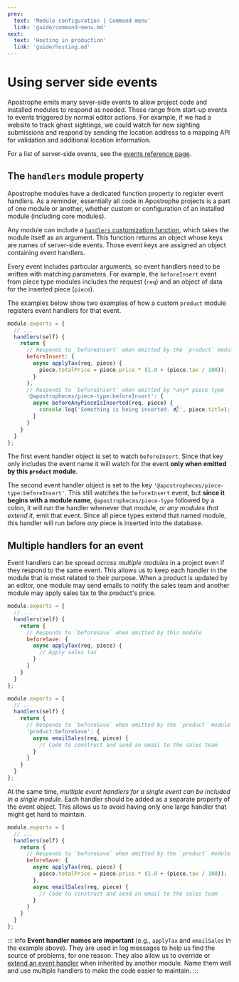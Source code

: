 ```yaml
---
prev:
  text: 'Module configuration | Command menu'
  link: 'guide/command-menu.md'
next:
  text: 'Hosting in production'
  link: 'guide/hosting.md'
---
```

# Using server side events

Apostrophe emits many sever-side events to allow project code and installed modules to respond as needed. These range from start-up events to events triggered by normal editor actions. For example, if we had a website to track ghost sightings, we could watch for new sighting submissions and respond by sending the location address to a mapping API for validation and additional location information.

For a list of server-side events, see the [events reference page](/reference/server-events.md).

## The `handlers` module property

Apostrophe modules have a dedicated function property to register event handlers. As a reminder, essentially all code in Apostrophe projects is a part of one module or another, whether custom or configuration of an installed module (including core modules).

Any module can include a [`handlers` customization function](/reference/module-api/module-overview.md#handlers-self), which takes the module itself as an argument. This function returns an object whose keys are names of server-side events. Those event keys are assigned an object containing event handlers.

Every event includes particular arguments, so event handlers need to be written with matching parameters. For example, the `beforeInsert` event from piece type modules includes the request (`req`) and an object of data for the inserted piece (`piece`).

The examples below show two examples of how a custom `product` module registers event handlers for that event.

<AposCodeBlock>

  ```javascript
  module.exports = {
    // ...
    handlers(self) {
      return {
        // Responds to `beforeInsert` when emitted by the `product` module
        beforeInsert: {
          async applyTax(req, piece) {
            piece.totalPrice = piece.price * (1.0 + (piece.tax / 100));
          }
        },
        // Responds to `beforeInsert` when emitted by *any* piece type
        '@apostrophecms/piece-type:beforeInsert': {
          async beforeAnyPieceIsInserted(req, piece) {
            console.log('Something is being inserted. 📬', piece.title);
          }
        }
      }
    }
  };
  ```
  <template v-slot:caption>
    modules/product/index.js
  </template>
</AposCodeBlock>

The first event handler object is set to watch `beforeInsert`. Since that key only includes the event name it will watch for the event **only when emitted by this `product` module**.

The second event handler object is set to the key `'@apostrophecms/piece-type:beforeInsert'`. This still watches the `beforeInsert` event, but **since it begins with a module name**, `@apostrophecms/piece-type` followed by a colon, it will run the handler whenever that module, *or any modules that extend it*, emit that event. Since all piece types extend that named module, this handler will run before *any* piece is inserted into the database.

## Multiple handlers for an event

Event handlers can be spread *across multiple modules* in a project even if they respond to the same event. This allows us to keep each handler in the module that is most related to their purpose. When a product is updated by an editor, one module may send emails to notify the sales team and another module may apply sales tax to the product's price.

<AposCodeBlock>

  ```javascript
  module.exports = {
    // ...
    handlers(self) {
      return {
        // Responds to `beforeSave` when emitted by this module
        beforeSave: {
          async applyTax(req, piece) {
            // Apply sales tax
          }
        }
      }
    }
  };
  ```
  <template v-slot:caption>
    modules/product/index.js
  </template>
</AposCodeBlock>

<AposCodeBlock>

  ```javascript
  module.exports = {
    // ...
    handlers(self) {
      return {
        // Responds to `beforeSave` when emitted by the `product` module
        'product:beforeSave': {
          async emailSales(req, piece) {
            // Code to construct and send an email to the sales team
          }
        }
      }
    }
  };
  ```
  <template v-slot:caption>
    modules/external-notification/index.js
  </template>
</AposCodeBlock>

At the same time, *multiple event handlers for a single event can be included in a single module*. Each handler should be added as a separate property of the event object. This allows us to avoid having only one large handler that might get hard to maintain.

<AposCodeBlock>

  ```javascript
  module.exports = {
    // ...
    handlers(self) {
      return {
        // Responds to `beforeSave` when emitted by the `product` module
        beforeSave: {
          async applyTax(req, piece) {
            piece.totalPrice = piece.price * (1.0 + (piece.tax / 100));
          },
          async emailSales(req, piece) {
            // Code to construct and send an email to the sales team
          }
        }
      }
    }
  };
  ```
  <template v-slot:caption>
    modules/product/index.js
  </template>
</AposCodeBlock>

::: info
**Event handler names are important** (e.g., `applyTax` and `emailSales` in the example above). They are used in log messages to help us find the source of problems, for one reason. They also allow us to override or [extend an event handler](/reference/module-api/module-overview.html#extendhandlers-self) when inherited by another module. Name them well and use multiple handlers to make the code easier to maintain.
:::
